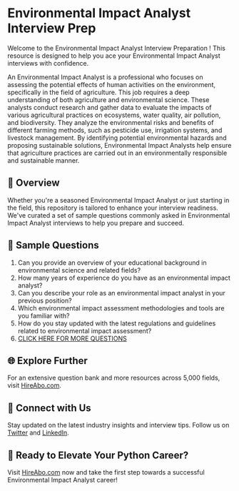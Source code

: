 # Environmental Impact Analyst Interview Prep

Welcome to the Environmental Impact Analyst Interview Preparation ! This resource is designed to help you ace your Environmental Impact Analyst interviews with confidence.

An Environmental Impact Analyst is a professional who focuses on assessing the potential effects of human activities on the environment, specifically in the field of agriculture. This job requires a deep understanding of both agriculture and environmental science. These analysts conduct research and gather data to evaluate the impacts of various agricultural practices on ecosystems, water quality, air pollution, and biodiversity. They analyze the environmental risks and benefits of different farming methods, such as pesticide use, irrigation systems, and livestock management. By identifying potential environmental hazards and proposing sustainable solutions, Environmental Impact Analysts help ensure that agriculture practices are carried out in an environmentally responsible and sustainable manner.

## 🚀 Overview

Whether you're a seasoned Environmental Impact Analyst or just starting in the field, this repository is tailored to enhance your interview readiness. We've curated a set of sample questions commonly asked in Environmental Impact Analyst interviews to help you prepare and succeed.

## 📝 Sample Questions

1. Can you provide an overview of your educational background in environmental science and related fields?
2. How many years of experience do you have as an environmental impact analyst?
3. Can you describe your role as an environmental impact analyst in your previous position?
4. Which environmental impact assessment methodologies and tools are you familiar with?
5. How do you stay updated with the latest regulations and guidelines related to environmental impact assessment?
6. [CLICK HERE FOR MORE QUESTIONS](https://hireabo.com/job/10_1_37/Environmental%20Impact%20Analyst)

## 🌐 Explore Further

For an extensive question bank and more resources across 5,000 fields, visit [HireAbo.com](https://www.hireabo.com).

## 📱 Connect with Us

Stay updated on the latest industry insights and interview tips. Follow us on [Twitter](https://twitter.com/hireabo) and [LinkedIn](https://www.linkedin.com/in/hire-abo-3609972a8/).

## 🚀 Ready to Elevate Your Python Career?

Visit [HireAbo.com](https://www.hireabo.com) now and take the first step towards a successful Environmental Impact Analyst career!